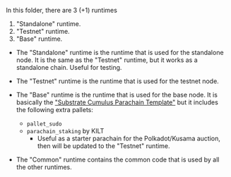 In this folder, there are 3 (+1) runtimes

1. "Standalone" runtime.
2. "Testnet" runtime.
3. "Base" runtime.

+ The "Standalone" runtime is the runtime that is used for the standalone node. It is the same as the "Testnet" runtime, but it works as a standalone chain. Useful for testing.

+ The "Testnet" runtime is the runtime that is used for the testnet node.

+ The "Base" runtime is the runtime that is used for the base node. It is basically the ["Substrate Cumulus Parachain Template"](https://github.com/substrate-developer-hub/substrate-parachain-template) but it includes the following extra pallets:
    + `pallet_sudo`
    + `parachain_staking` by KILT
        + Useful as a starter parachain for the Polkadot/Kusama auction, then will be updated to the "Testnet" runtime.

+ The "Common" runtime contains the common code that is used by all the other runtimes.